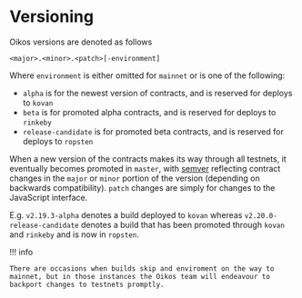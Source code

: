 # Versioning

Oikos versions are denoted as follows

`<major>.<minor>.<patch>[-environment]`

Where `environment` is either omitted for `mainnet` or is one of the following:

- `alpha` is for the newest version of contracts, and is reserved for deploys to `kovan`
- `beta` is for promoted alpha contracts, and is reserved for deploys to `rinkeby`
- `release-candidate` is for promoted beta contracts, and is reserved for deploys to `ropsten`

When a new version of the contracts makes its way through all testnets, it eventually becomes promoted in `master`, with [semver](https://semver.org/) reflecting contract changes in the `major` or `minor` portion of the version (depending on backwards compatibility). `patch` changes are simply for changes to the JavaScript interface.

E.g. `v2.19.3-alpha` denotes a build deployed to `kovan` whereas `v2.20.0-release-candidate` denotes a build that has been promoted through `kovan` and `rinkeby` and is now in `ropsten`.

!!! info

    There are occasions when builds skip and enviroment on the way to mainnet, but in those instances the Oikos team will endeavour to backport changes to testnets promptly.
